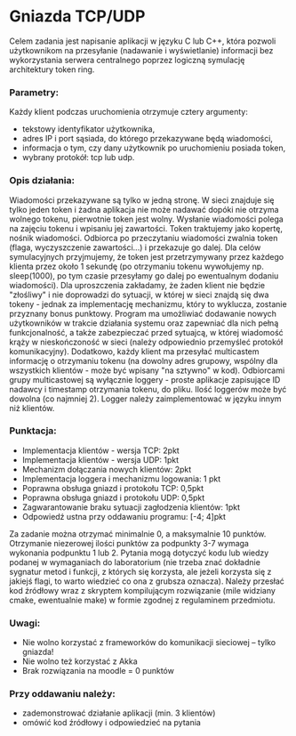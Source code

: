 # Gniazda TCP/UDP
Celem zadania jest napisanie aplikacji w języku C lub C++, która pozwoli użytkownikom na przesyłanie (nadawanie i wyświetlanie) informacji bez wykorzystania serwera centralnego poprzez logiczną symulację architektury token ring. 

### Parametry:
Każdy klient podczas uruchomienia otrzymuje cztery argumenty:
- tekstowy identyfikator użytkownika,
- adres IP i port sąsiada, do którego przekazywane będą wiadomości,
- informacja o tym, czy dany użytkownik po uruchomieniu posiada token,
- wybrany protokół: tcp lub udp.

### Opis działania:
Wiadomości przekazywane są tylko w jedną stronę. W sieci znajduje się tylko jeden token i żadna aplikacja nie może nadawać dopóki nie otrzyma wolnego tokenu, pierwotnie token jest wolny. Wysłanie wiadomości polega na zajęciu tokenu i wpisaniu jej zawartości. Token traktujemy jako kopertę, nośnik wiadomości. Odbiorca po przeczytaniu wiadomości zwalnia token (flaga, wyczyszczenie zawartości...) i przekazuje go dalej. Dla celów symulacyjnych przyjmujemy, że token jest przetrzymywany przez każdego klienta przez około 1 sekundę (po otrzymaniu tokenu wywołujemy np. sleep(1000), po tym czasie przesyłamy go dalej po ewentualnym dodaniu wiadomości). Dla uproszczenia zakładamy, że żaden klient nie będzie "złośliwy" i nie doprowadzi do sytuacji, w której w sieci znajdą się dwa tokeny - jednak za implementację mechanizmu, który to wyklucza, zostanie przyznany bonus punktowy. Program ma umożliwiać dodawanie nowych użytkowników w trakcie działania systemu oraz zapewniać dla nich pełną funkcjonalność, a także zabezpieczać przed sytuajcą, w której wiadomość krąży w nieskończoność w sieci (należy odpowiednio przemyśleć protokół komunikacyjny). Dodatkowo, każdy klient ma przesyłać multicastem informację o otrzymaniu tokenu (na dowolny adres grupowy, wspólny dla wszystkich klientów - może być wpisany "na sztywno" w kod). Odbiorcami grupy multicastowej są wyłącznie loggery - proste aplikacje zapisujące ID nadawcy i timestamp otrzymania tokenu, do pliku. Ilość loggerów może być dowolna (co najmniej 2). Logger należy zaimplementować w języku innym niż klientów. 

### Punktacja:
- Implementacja klientów - wersja TCP: 2pkt
- Implementacja klientów - wersja UDP: 1pkt
- Mechanizm dołączania nowych klientów: 2pkt
- Implementacja loggera i mechanizmu logowania: 1 pkt
- Poprawna obsługa gniazd i protokołu TCP: 0,5pkt
- Poprawna obsługa gniazd i protokołu UDP: 0,5pkt
- Zagwarantowanie braku sytuacji zagłodzenia klientów: 1pkt
- Odpowiedź ustna przy oddawaniu programu: [-4; 4]pkt

Za zadanie można otrzymać minimalnie 0, a maksymalnie 10 punktów. Otrzymanie niezerowej ilości punktów za podpunkty 3-7 wymaga wykonania podpunktu 1 lub 2. Pytania mogą dotyczyć kodu lub wiedzy podanej w wymaganiach do laboratorium (nie trzeba znać dokładnie sygnatur metod i funkcji, z których się korzysta, ale jeżeli korzysta się z jakiejś flagi, to warto wiedzieć co ona z grubsza oznacza). Należy przesłać kod źródłowy wraz z skryptem kompilującym rozwiązanie (mile widziany cmake, ewentualnie make) w formie zgodnej z regulaminem przedmiotu.

### Uwagi:
- Nie wolno korzystać z frameworków do komunikacji sieciowej – tylko gniazda!
- Nie wolno też korzystać z Akka
- Brak rozwiązania na moodle = 0 punktów

### Przy oddawaniu należy:
- zademonstrować działanie aplikacji (min. 3 klientów)
- omówić kod źródłowy i odpowiedzieć na pytania
